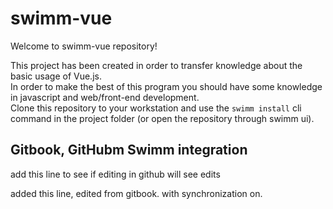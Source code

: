 # swimm-vue

Welcome to swimm-vue repository!

This project has been created in order to transfer knowledge about the basic usage of Vue.js.\
In order to make the best of this program you should have some knowledge in javascript and web/front-end development.\
Clone this repository to your workstation and use the `swimm install` cli command in the project folder (or open the repository through swimm ui).

## Gitbook, GitHubm Swimm integration

add this line to see if editing in github will see edits

added this line, edited from gitbook. with synchronization on.
